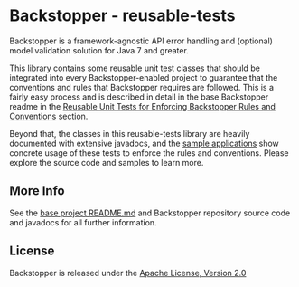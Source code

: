 # Backstopper - reusable-tests

Backstopper is a framework-agnostic API error handling and (optional) model validation solution for Java 7 and greater.

This library contains some reusable unit test classes that should be integrated into every Backstopper-enabled project to guarantee that the conventions and rules that Backstopper requires are followed. This is a fairly easy process and is described in detail in the base Backstopper readme in the [Reusable Unit Tests for Enforcing Backstopper Rules and Conventions](../README.md#reusable_tests) section.

Beyond that, the classes in this reusable-tests library are heavily documented with extensive javadocs, and the [sample applications](../README.md#samples) show concrete usage of these tests to enforce the rules and conventions. Please explore the source code and samples to learn more. 
 
## More Info

See the [base project README.md](../README.md) and Backstopper repository source code and javadocs for all further information.

## License

Backstopper is released under the [Apache License, Version 2.0](http://www.apache.org/licenses/LICENSE-2.0)
